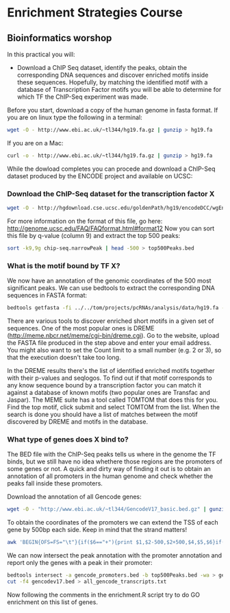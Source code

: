 Enrichment Strategies Course
============================
Bioinformatics worshop
----------------------------

In this practical you will:
- Download a ChIP Seq dataset, identify the peaks, obtain the corresponding DNA sequences and discover enriched motifs inside these sequences. Hopefully, by matching the identified motif with a database of Transcription Factor motifs you will be able to determine for which TF the ChIP-Seq experiment was made.

Before you start, download a copy of the human genome in fasta format.
If you are on linux type the following in a terminal:
```bash
wget -O - http://www.ebi.ac.uk/~tl344/hg19.fa.gz | gunzip > hg19.fa
```
If you are on a Mac:
```bash
curl -o - http://www.ebi.ac.uk/~tl344/hg19.fa.gz | gunzip > hg19.fa
```

While the dowload completes you can procede and download a ChIP-Seq dataset produced by the ENCODE project and available on UCSC:

### Download the ChIP-Seq dataset for the transcription factor X
```bash
wget -O - http://hgdownload.cse.ucsc.edu/goldenPath/hg19/encodeDCC/wgEncodeSydhTfbs/wgEncodeSydhTfbsK562CmycStdPk.narrowPeak.gz | gunzip > chip-seq.narrowPeak
```

For more information on the format of this file, go here: http://genome.ucsc.edu/FAQ/FAQformat.html#format12
Now you can sort this file by q-value (column 9) and extract the top 500 peaks:

```bash
sort -k9,9g chip-seq.narrowPeak | head -500 > top500Peaks.bed
```

### What is the motif bound by TF X?
We now have an annotation of the genomic coordinates of the 500 most significant peaks. We can use bedtools to extract the corresponding DNA sequences in FASTA format:

```bash
bedtools getfasta -fi ../../tom/projects/pcRNAs/analysis/data/hg19.fa -bed top500Peaks.bed -fo top500Peaks.fa
```

There are various tools to discover enriched short motifs in a given set of sequences. One of the most popular ones is DREME (http://meme.nbcr.net/meme/cgi-bin/dreme.cgi). Go to the website, upload the FASTA file produced in the step above and enter your email address. You might also want to set the Count limit to a small number (e.g. 2 or 3), so that the execution doesn't take too long.

In the DREME results there's the list of identified enriched motifs together with their p-values and seqlogos. To find out if that motif corresponds to any know sequence bound by a transcription factor you can match it against a database of known motifs (two popular ones are Transfac and Jaspar). The MEME suite has a tool called TOMTOM that does this for you. Find the top motif, click submit and select TOMTOM from the list. When the search is done you should have a list of matches between the motif discovered by DREME and motifs in the database.

 
### What type of genes does X bind to?

The BED file with the ChIP-Seq peaks tells us where in the genome the TF binds, but we still have no idea whethere those regions are the promoters of some genes or not.
A quick and dirty way of finding it out is to obtain an annotation of all promoters in the human genome and check whether the peaks fall inside these promoters.

Download the annotation of all Gencode genes:

```bash
wget -O - "http://www.ebi.ac.uk/~tl344/GencodeV17_basic.bed.gz" | gunzip > gencodev17.bed
```

To obtain the coordinates of the promoters we can extend the TSS of each gene by 500bp each side. Keep in mind that the strand matters!

```bash
awk 'BEGIN{OFS=FS="\t"}{if($6=="+"){print $1,$2-500,$2+500,$4,$5,$6}if($6=="-"){print $1,$3-500,$3+500,$4,$5,$6}}' gencodev17.bed > gencode_promoters.bed
```

We can now intersect the peak annotation with the promoter annotation and report only the genes with a peak in their promoter:
```bash
bedtools intersect -a gencode_promoters.bed -b top500Peaks.bed -wa > genes_with_peaks.bed
cut -f4 gencodev17.bed > all_gencode_transcripts.txt
```

Now following the comments in the enrichment.R script try to do GO enrichment on this list of genes.























